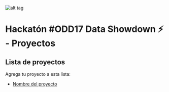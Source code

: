 ![alt tag](https://raw.githubusercontent.com/CodeandoMexico/odd17/gh-pages/img/showdown-banner.png)

# Hackatón \#ODD17 Data Showdown ⚡️ - Proyectos

## Lista de proyectos

Agrega tu proyecto a esta lista:

* [Nombre del proyecto](http://github.com/CodeandoMexico/odd17)
